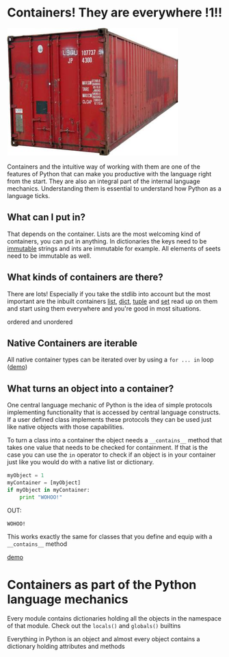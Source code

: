 # Containers! They are everywhere !1!!

![image](containers.jpg)

Containers and the intuitive way of working with them are one of the features of Python that can make you productive with the language right from the start. They are also an integral part of the internal language mechanics. Understanding them is essential to understand how Python as a language ticks.

## What can I put in?

That depends on the container. Lists are the most welcoming kind of containers, you can put in anything. In dictionaries the keys need to be [immutable](https://en.wikipedia.org/wiki/Immutable_object) strings and ints are immutable for example. All elements of seets need to be immutable as well.

## What kinds of containers are there?

There are lots! Especially if you take the stdlib into account but the most important are the inbuilt containers [list](https://docs.python.org/2/library/functions.html#list), [dict](https://docs.python.org/2/library/stdtypes.html#dict), [tuple](https://docs.python.org/2/library/functions.html#tuple) and [set](https://docs.python.org/2/library/stdtypes.html#set) read up on them and start using them everywhere and you're good in most situations.

ordered and unordered

## Native Containers are iterable

All native container types can be iterated over by using a `for ... in` loop ([demo](iterating.ipynb))

## What turns an object into a container? 

One central language mechanic of Python is the idea of simple protocols implementing functionality that is accessed by central language constructs. If a user defined class implements these protocols they can be used just like native objects with those capabilities.

To turn a class into a container the object needs a `__contains__` method that takes one value that needs to be checked for containment. If that is the case you can use the `in` operator to check if an object is in your container just like you would do with a native list or dictionary.

```python
myObject = 1
myContainer = [myObject]
if myObject in myContainer:
    print "WOHOO!"
```

OUT:

    WOHOO!
    
This works exactly the same for classes that you define and equip with a `__contains__` method

[demo](inspect-containers.ipynb)

# Containers as part of the Python language mechanics

Every module contains dictionaries holding all the objects in the namespace of that module. Check out the `locals()` and `globals()` builtins

Everything in Python is an object and almost every object contains a dictionary holding attributes and methods
